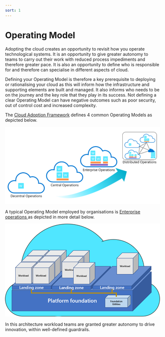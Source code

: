 ```yaml
---
sort: 1
---
```


# Operating Model

Adopting the cloud creates an opportunity to revisit how you operate technological systems. It is an opportunity to give greater autonomy to teams to carry out their work with reduced process impediments and therefore greater pace.  It is also an opportunity to define who is responsible for and therefore can specialise in different aspects of cloud.

Defining your Operating Model is therefore a key prerequisite to deploying or rationalising your cloud as this will inform how the infrastructure and supporting elements are built and managed. It also informs who needs to be on the journey and the key role that they play in its success.  Not defining a clear Operating Model can have negative outcomes such as poor security, out of control cost and increased complexity.

The [Cloud Adoption Framework](https://learn.microsoft.com/en-us/azure/cloud-adoption-framework/operating-model/compare) defines 4 common Operating Models as depicted below.

![Alt text](operating-model-complexity.png)

A typical Operating Model employed by organisations is [Enterprise operations
](https://learn.microsoft.com/en-us/azure/cloud-adoption-framework/operating-model/compare#enterprise-operations) as depicted in more detail below.

![Alt text](enterprise-operations.png)

In this architecture workload teams are granted greater autonomy to drive innovation, within well-defined guardrails.